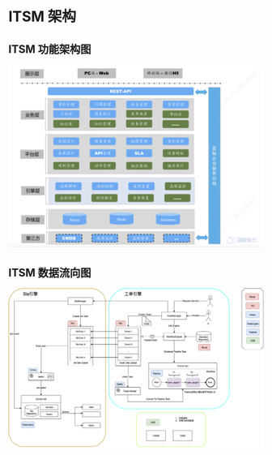 # ITSM 架构

## ITSM 功能架构图

![](../resource/img/functional_architecture.png)


## ITSM 数据流向图

![](../resource/img/functional_architecture2.png)


